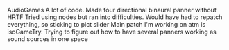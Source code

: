 AudioGames
A lot of code. Made four directional binaural panner without HRTF
Tried using nodes but ran into difficulties. Would have had to repatch everything, so sticking to pict slider
Main patch I'm working on atm is isoGameTry. 
Trying to figure out how to have several panners working as sound sources in one space
